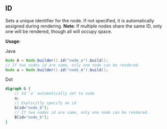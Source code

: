## ID

Sets a unique identifier for the node. If not specified, it is automatically assigned during rendering.
**Note**: If multiple nodes share the same ID, only one will be rendered, though all will occupy space.

**Usage**:

Java
```java
Node A = Node.builder().id("node_a").build();
// If two nodes id are same, only one node can be rendered.
Node a = Node.builder().id("node_A").build();
```

Dot
```dot
digraph G {
    // Id 'a' automatically set to node
    a;
    // Explicitly specify an id
    b[id="node_b"];
    // If two nodes id are same, only one node can be rendered.
    B[id="node_b"];
}
```